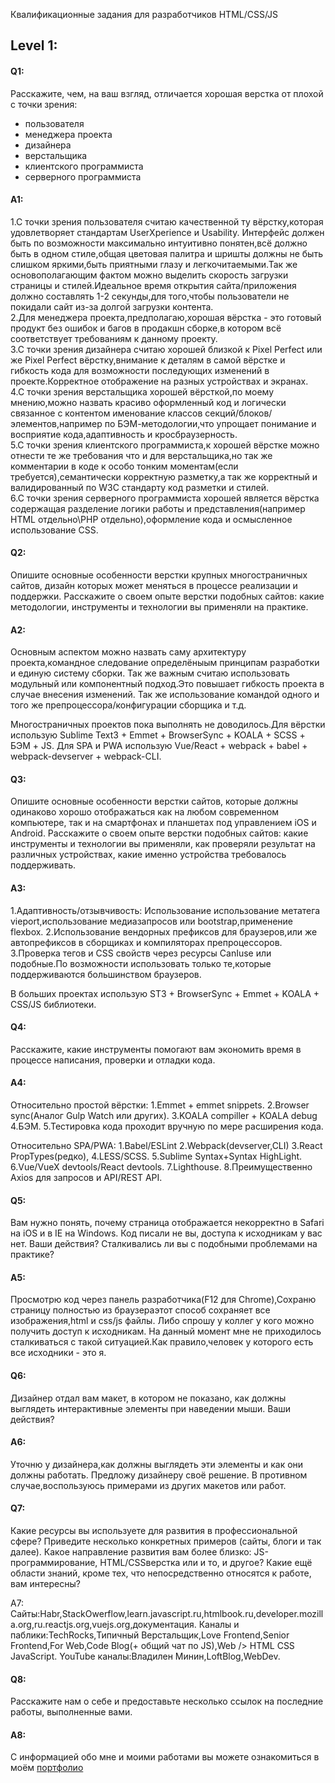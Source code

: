 Квалификационные задания для разработчиков 
HTML/CSS/JS 


<h2>Level 1:</h2>

<h4>Q1:</h4>
Расскажите, чем, на ваш взгляд, отличается хорошая верстка от плохой с точки зрения:
<ul>
  <li> пользователя</li> 
  <li>менеджера проекта</li>
  <li>дизайнера</li>
  <li>верстальщика</li>
  <li>клиентского программиста</li>
  <li>серверного программиста</li>
</ul>


<h4>A1:</h4>
1.С точки зрения пользователя считаю качественной ту вёрстку,которая удовлетворяет стандартам UserXperience и Usability.
Интерфейс должен быть по возможности максимально интуитивно понятен,всё должно быть в одном стиле,общая цветовая палитра и шришты должны не быть слишком яркими,быть приятными глазу и легкочитаемыми.Так же основополагающим фактом можно выделить скорость загрузки страницы и стилей.Идеальное время открытия сайта/приложения должно составлять 1-2 секунды,для того,чтобы пользователи не покидали сайт из-за долгой загрузки контента.
<br/>
2.Для менеджера проекта,предполагаю,хорошая вёрстка - это готовый продукт без ошибок и багов в продакшн сборке,в котором всё соответствует требованиям к данному проекту.
<br/>
3.С точки зрения дизайнера считаю хорошей близкой к Pixel Perfect или же Pixel Perfect вёрстку,внимание к деталям в самой вёрстке и гибкость кода для возможности последующих изменений в проекте.Корректное отображение на разных устройствах и экранах.
<br/>
4.С точки зрения верстальщика хорошей вёрсткой,по моему мнению,можно назвать красиво оформленный код и логически связанное с контентом именование классов секций/блоков/элементов,например по БЭМ-методологии,что упрощает понимание и восприятие кода,адаптивность и кросбраузерность.
<br/>
5.С точки зрения клиентского программиста,к хорошей вёрстке можно отнести те же требования что и для верстальщика,но так же комментарии в коде к особо тонким моментам(если требуется),семантически корректную разметку,а так же корректный и валидированный по W3C стандарту код разметки и стилей.
<br/>
6.С точки зрения серверного программиста хорошей является вёрстка содержащая разделение логики работы и представления(например HTML отдельно\PHP отдельно),оформление кода и осмысленное использование CSS.


<h4>Q2:</h4>
Опишите основные особенности верстки крупных многостраничных сайтов, дизайн которых может меняться в процессе реализации и поддержки.  
Расскажите о своем опыте верстки подобных сайтов: какие методологии, инструменты и технологии вы применяли на практике.  


<h4>A2:</h4>
Основным аспектом можно назвать саму архитектуру проекта,командное следование определёныым принципам разработки и единую систему сборки.
Так же важным считаю использовать модульный или компонентный подход.Это повышает гибкость проекта в случае внесения изменений.
Так же использование командой одного и того же препроцессора/конфигурации сборщика и т.д.


Многостраничных проектов пока выполнять не доводилось.Для вёрстки использую Sublime Text3 + Emmet + BrowserSync + KOALA + SCSS + БЭМ + JS.
Для SPA и PWA использую Vue/React + webpack + babel + webpack-devserver + webpack-CLI.


<h4>Q3:</h4>
Опишите основные особенности верстки сайтов, которые должны одинаково хорошо отображаться как на любом современном компьютере, так и на смартфонах и планшетах под управлением iOS и Android. Расскажите о своем опыте верстки подобных сайтов: какие инструменты и технологии вы применяли, как проверяли результат на различных устройствах, какие именно устройства требовалось поддерживать. 


<h4>A3:</h4>
1.Адаптивность/отзывчивость:
Использование использование метатега vieport,использование медиазапросов или bootstrap,применение flexbox.
2.Использование вендорных префиксов для браузеров,или же автопрефиксов в сборщиках и компиляторах препроцессоров.
3.Проверка тегов и CSS свойств через ресурсы CanIuse или подобные.По возможности использовать только те,которые поддерживаются большинством браузеров.

В больших проектах использую ST3 + BrowserSync + Emmet + KOALA + CSS/JS библиотеки.



<h4>Q4:</h4>
Расскажите, какие инструменты помогают вам экономить время в процессе написания, проверки и отладки кода.

<h4>A4:</h4>
Относительно простой вёрстки:
1.Emmet + emmet snippets.
2.Browser sync(Аналог Gulp Watch или других).
3.KOALA compiller + KOALA debug
4.БЭМ.
5.Тестировка кода проходит вручную по мере расширения кода.

Относительно SPA/PWA:
1.Babel/ESLint
2.Webpack(devserver,CLI)
3.React PropTypes(редко),
4.LESS/SCSS.
5.Sublime Syntax+Syntax HighLight.
6.Vue/VueX devtools/React devtools.
7.Lighthouse.
8.Преимущественно Axios для запросов и API/REST API.




<h4>Q5:</h4>
Вам нужно понять, почему страница отображается некорректно в Safari на iOS и в IE на Windows. Код писали не вы, доступа к исходникам у вас нет. Ваши действия? Сталкивались ли вы с подобными проблемами на практике? 


<h4>A5:</h4>
Просмотрю код через панель разработчика(F12 для Chrome),Сохраню страницу полностью из браузераэтот способ сохраняет все изображения,html и css/js файлы.
Либо спрошу у коллег у кого можно получить доступ к исходникам.
На данный момент мне не приходилось сталкиваться с такой ситуацией.Как правило,человек у которого есть все исходники - это я.


<h4>Q6:</h4>
Дизайнер отдал вам макет, в котором не показано, как должны выглядеть интерактивные элементы при наведении мыши. Ваши действия?

<h4>A6:</h4>
Уточню у дизайнера,как должны выглядеть эти элементы и как они должны работать.
Предложу дизайнеру своё решение.
В противном случае,воспользуюсь примерами из других макетов или работ.


<h4>Q7:</h4>
Какие ресурсы вы используете для развития в профессиональной сфере? Приведите несколько конкретных примеров (сайты, блоги и так далее). 
Какое направление развития вам более близко: JS-программирование, HTML/CSSверстка или и то, и другое? 
Какие ещё области знаний, кроме тех, что непосредственно относятся к работе, вам интересны?



A7:
Сайты:Habr,StackOwerflow,learn.javascript.ru,htmlbook.ru,developer.mozilla.org,ru.reactjs.org,vuejs.org,документация.
Каналы и паблики:TechRocks,Типичный Верстальщик,Love Frontend,Senior Frontend,For Web,Code Blog(+ общий чат по JS),Web /> HTML CSS JavaScript.
YouTube каналы:Владилен Минин,LoftBlog,WebDev.


<h4>Q8:</h4>
Расскажите нам о себе и предоставьте несколько ссылок на последние работы, выполненные вами.


<h4>A8:</h4>
С информацией обо мне и моими работами вы можете ознакомиться в моём <a href ="https://dmitri2205.github.io/Portfolio/">портфолио</a>
